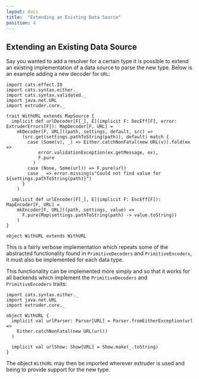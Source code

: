 ```yaml
---
layout: docs
title:  "Extending an Existing Data Source"
position: 4
---
```

## Extending an Existing Data Source

Say you wanted to add a resolver for a certain type it is possible to extend an existing implementation of a data source to parse the new type. Below is an example adding a new decoder for `URL`:

```tut:silent
import cats.effect.IO
import cats.syntax.either._
import cats.syntax.validated._
import java.net.URL
import extruder.core._

trait WithURL extends MapSource {
  implicit def urlDecoder[F[_], E](implicit F: DecEff[F], error: ExtruderErrors[F]): MapDecoder[F, URL] =
    mkDecoder[F, URL]((path, settings, default, src) =>
      (src.get(settings.pathToString(path)), default) match {
        case (Some(v), _) => Either.catchNonFatal(new URL(v)).fold(ex =>
            error.validationException(ex.getMessage, ex),
            F.pure
          )
        case (None, Some(url)) => F.pure(url)
        case _ => error.missing(s"Could not find value for ${settings.pathToString(path)}")
      }
    )

  implicit def urlEncoder[F[_], E](implicit F: EncEff[F]): MapEncoder[F, URL] =
    mkEncoder[F, URL]((path, settings, value) =>
      F.pure(Map(settings.pathToString(path) -> value.toString))
    )
}

object WithURL extends WithURL
```

This is a fairly verbose implementation which repeats some of the abstracted functionality found in `PrimitiveDecoders` and `PrimitiveEncoders`, it must also be implemented for each data type.

This functionality can be implemented more simply and so that it works for all backends which implement the `PrimitiveDecoders` and `PrimitiveEncoders` traits:

```tut:silent
import cats.syntax.either._
import java.net.URL
import extruder.core._

object WithURL {
  implicit val urlParser: Parser[URL] = Parser.fromEitherException(url =>
    Either.catchNonFatal(new URL(url))
  )

  implicit val urlShow: Show[URL] = Show.make(_.toString)
}
```

The object `WithURL` may then be imported wherever extruder is used and being to provide support for the new type.
